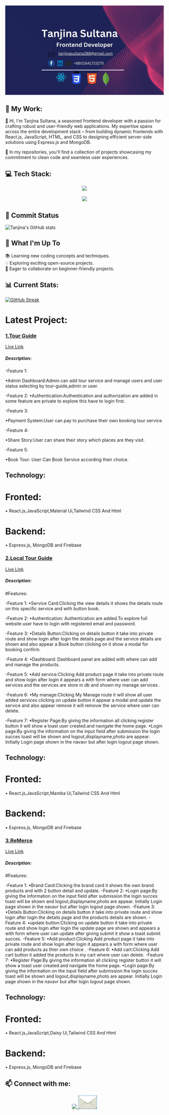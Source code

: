
![The San Juan Mountains are beautiful!](/image/Add%20a%20heading.jpg "San Juan Mountains")






<h2>🌟 My Work:</h2>


👋 Hi, I'm Tanjina Sultana, a seasoned frontend developer with a passion for crafting robust and user-friendly web applications. My expertise spans across the entire development stack – from building dynamic frontends with React.js, JavaScript, HTML, and CSS to designing efficient server-side solutions using Express.js and MongoDB.

🚀 In my repositories, you'll find a collection of projects showcasing my commitment to clean code and seamless user experiences.


<h2>💻 Tech Stack:</h2>


<p align="center">
  <a href="https://skillicons.dev">
    <img src="https://skillicons.dev/icons?i=react,javascript,css,html" />
  </a>
</p>
<p align="center">
  <a href="https://skillicons.dev">
    <img src="https://skillicons.dev/icons?i=mongodb,express" />
  </a>
</p>

<h2>🚧 Commit Status</h2>
 
![Tanjina's GitHub stats](https://github-readme-stats.vercel.app/api?username=TanjinaSultana&show_icons=true&theme=radical)





<h2>🌈 What I'm Up To</h2>

📚 Learning new coding concepts and techniques.
<br>
💡 Exploring exciting open-source projects.
<br>
🤝 Eager to collaborate on beginner-friendly projects.

<h2>📊 Current Stats:</h2>


[![GitHub Streak](https://github-readme-streak-stats.herokuapp.com?user=TanjinaSultana)](https://git.io/streak-stats)

<h1>Latest Project:</h1>
<h3><a href="https://github.com/TanjinaSultana/Tour-And-Guide">1.Tour Guide</a></h3>
<a href="https://tour-guide-b6f45.web.app">Live Link</a>
<h5>Description:</h5>

-Feature 1:

•Admin Dashboard:Admin can add tour service and manage users and user status selecting by tour-guide,admin or user.

-Feature 2: 
•Authentication:Authentication and authorization are added in some feature are private to explore this have to login first.

-Feature 3:

•Payment System:User can pay to purchase their own booking tour service.

-Feature 4:

•Share Story:User can share their story which places are they visit.

-Feature 5:

•Book Tour: User Can Book Service according their choice.  

## Technology: 
# Fronted:
• React.js,JavaScript,Material Ui,Tailwind CSS And Html
# Backend:
• Express.js, MongoDB and Firebase

<h3><a href="https://github.com/TanjinaSultana/Local-Tour-Client-side">2.Local Tour Guide</a></h3>
<a href="https://service-client-side.web.app">Live Link</a>
<h5>Description:</h5>
#Features:

-Feature 1:
•Service Card:Clicking the view details it shows the details route on this specific service and with  button book.

-Feature 2: 
•Authentication: Authentication are added.To explore full website user have to login with registered email and password.

-Feature 3:
•Details Button:Clicking on details button it take into private route and show login after login the details page and the service details are shown and also appear a Book button clicking on it show a modal for booking confirm.

-Feature 4:
•Dashboard: Dashboard panel are added with where can add and manage the products.

-Feature 5:
•Add service:Clicking Add product page  it take into private route and show login after login it appears a with form  where user can add services  and the services are store in db and shown my manage services .

-Feature 6:
•My manage:Clicking My Manage route it will show all user added services clicking on update button it appear a modal and update the service and also appear remove it will removw the service where user can delete.

-Feature 7:
•Register Page:By giving the information all clicking register button it will show a toast user created.and navigate the home page.
•Login page:By giving the information on the input field after submission the login succes toast will be shown and logout,displayname,photo are appear. Initially Login page shown in the navavr but after login logout page shown.

## Technology: 
# Fronted:
• React.js,JavaScript,Mamba Ui,Tailwind CSS And Html
# Backend:
• Express.js, MongoDB and Firebase
<h3><a href="https://github.com/TanjinaSultana/brandShop-client-side">3.ReMerce</a></h3>
<a href="https://brandshop-client-side-43a1b.web.app">Live Link</a>
<h5>Description:</h5>
#Features:

-Feature 1:
•Brand Card:Clicking the brand card it shows the own brand products and with 2 button detail and update.
-Feature 2: 
•Login page:By giving the information on the input field after submission the login succes toast will be shown and logout,displayname,photo are appear. Initially Login page shown in the navavr but after login logout page shown.
-Feature 3:
•Details Button:Clicking on details button it take into private route and show login after login the details page and the products details are shown.
-Feature 4:
•update button:Clicking on update  button it take into private route and show login after login the update page are shown and appears a with form where user can update after giving submit it show a toast submit succes.
-Feature 5:
•Add product:Clicking Add product page  it take into private route and show login after login it appears a with form  where user can add products as thier own choice .
-Feature 6:
•Add cart:Clicking Add cart button  it added the products in my cart where user can delete.
-Feature 7:
•Register Page:By giving the information all clicking register button it will show a toast user created.and navigate the home page.
•Login page:By giving the information on the input field after submission the login succes toast will be shown and logout,displayname,photo are appear. Initially Login page shown in the navavr but after login logout page shown.




## Technology: 
# Fronted:
• React.js,JavaScript,Daisy Ui,Tailwind CSS And Html
# Backend:
• Express.js, MongoDB and Firebase


<h2>📫 Connect with me: </h2>
<p align="center">
  <a href="https://www.linkedin.com/in/tanjina-sultana-2658092a3">
    <img src="https://skillicons.dev/icons?i=linkedin" />
  </a>
  <a href="mailto:tanjinasultana388@gmail.com">
   <img src="./image/email1.png"  style="width:60px" alt="Email" />
</a>

</p>








 
<!--
**TanjinaSultana/TanjinaSultana** is a ✨ _special_ ✨ repository because its `README.md` (this file) appears on your GitHub profile.

Here are some ideas to get you started:

- 🔭 I’m currently working on ...
- 🌱 I’m currently learning ...
- 👯 I’m looking to collaborate on ...
- 🤔 I’m looking for help with ...
- 💬 Ask me about ...
- 📫 How to reach me: ...
- 😄 Pronouns: ...
- ⚡ Fun fact: ...
-->
